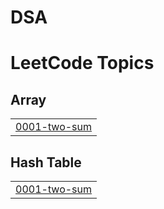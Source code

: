# DSA
<!---LeetCode Topics Start-->
# LeetCode Topics
## Array
|  |
| ------- |
| [0001-two-sum](https://github.com/DuyKunKun/Data-Structures-and-Algorithms/tree/master/0001-two-sum) |
## Hash Table
|  |
| ------- |
| [0001-two-sum](https://github.com/DuyKunKun/Data-Structures-and-Algorithms/tree/master/0001-two-sum) |
<!---LeetCode Topics End-->